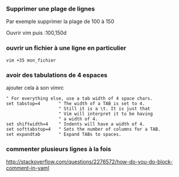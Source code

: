 ### Supprimer une plage de lignes

Par exemple supprimer la plage de 100 à 150 

Ouvrir vim puis :100,150d 


### ouvrir un fichier à une ligne en particulier
```
vim +35 mon_fichier
```
### avoir des tabulations de 4 espaces
ajouter cela à son vimrc
```
" For everything else, use a tab width of 4 space chars.
set tabstop=4       " The width of a TAB is set to 4.
                    " Still it is a \t. It is just that
                    " Vim will interpret it to be having
                    " a width of 4.
set shiftwidth=4    " Indents will have a width of 4.
set softtabstop=4   " Sets the number of columns for a TAB.
set expandtab       " Expand TABs to spaces.
```
### commenter plusieurs lignes à la fois

http://stackoverflow.com/questions/2276572/how-do-you-do-block-comment-in-yaml
